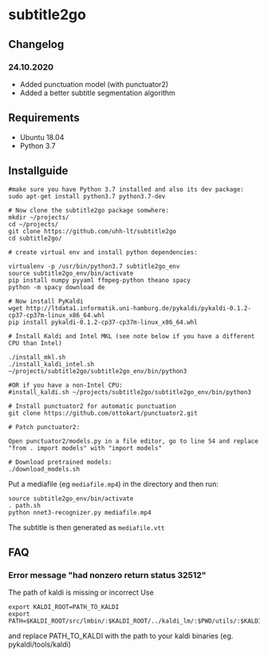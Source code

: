 # subtitle2go

## Changelog

### 24.10.2020
+ Added punctuation model (with punctuator2)
+ Added a better subtitle segmentation algorithm

## Requirements
+ Ubuntu 18.04
+ Python 3.7

## Installguide
```
#make sure you have Python 3.7 installed and also its dev package:
sudo apt-get install python3.7 python3.7-dev

# Now clone the subtitle2go package somwhere:
mkdir ~/projects/
cd ~/projects/
git clone https://github.com/uhh-lt/subtitle2go
cd subtitle2go/

# create virtual env and install python dependencies:

virtualenv -p /usr/bin/python3.7 subtitle2go_env
source subtitle2go_env/bin/activate
pip install numpy pyyaml ffmpeg-python theano spacy
python -m spacy download de

# Now install PyKaldi
wget http://ltdata1.informatik.uni-hamburg.de/pykaldi/pykaldi-0.1.2-cp37-cp37m-linux_x86_64.whl
pip install pykaldi-0.1.2-cp37-cp37m-linux_x86_64.whl

# Install Kaldi and Intel MKL (see note below if you have a different CPU than Intel)

./install_mkl.sh
./install_kaldi_intel.sh ~/projects/subtitle2go/subtitle2go_env/bin/python3

#OR if you have a non-Intel CPU:
#install_kaldi.sh ~/projects/subtitle2go/subtitle2go_env/bin/python3

# Install punctuator2 for automatic punctuation
git clone https://github.com/ottokart/punctuator2.git

# Patch punctuator2:

Open punctuator2/models.py in a file editor, go to line 54 and replace "from . import models" with "import models"

# Download pretrained models:
./download_models.sh
```
Put a mediafile (eg `mediafile.mp4`) in the directory and then run:

```
source subtitle2go_env/bin/activate
. path.sh
python nnet3-recognizer.py mediafile.mp4
```

The subtitle is then generated as `mediafile.vtt`

## FAQ

### Error message "had nonzero return status 32512"
The path of kaldi is missing or incorrect
Use
```
export KALDI_ROOT=PATH_TO_KALDI
export PATH=$KALDI_ROOT/src/lmbin/:$KALDI_ROOT/../kaldi_lm/:$PWD/utils/:$KALDI_ROOT/src/bin:$KALDI_ROOT/tools/openfst/bin:$KALDI_ROOT/src/fstbin/:$KALDI_ROOT/src/gmmbin/:$KALDI_ROOT/src/featbin/:$KALDI_ROOT/src/lm/:$KALDI_ROOT/src/sgmmbin/:$KALDI_ROOT/src/sgmm2bin/:$KALDI_ROOT/src/fgmmbin/:$KALDI_ROOT/src/latbin/:$KALDI_ROOT/src/nnetbin:$KALDI_ROOT/src/nnet2bin/:$KALDI_ROOT/src/online2bin/:$KALDI_ROOT/src/ivectorbin/:$KALDI_ROOT/src/kwsbin:$KALDI_ROOT/src/nnet3bin:$KALDI_ROOT/src/chainbin:$KALDI_ROOT/tools/sph2pipe_v2.5/:$KALDI_ROOT/src/rnnlmbin:$PWD:$PATH
```
and replace PATH_TO_KALDI with the path to your kaldi binaries (eg. pykaldi/tools/kaldi)
